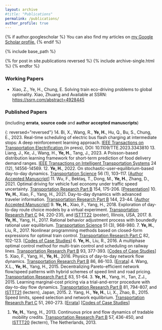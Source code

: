 ```yaml
---
layout: archive
#title: "Publications"
permalink: /publications/
author_profile: true
---
```


{% if author.googlescholar %}
  You can also find my articles on <u><a href="{{author.googlescholar}}">my Google Scholar profile</a>.</u>
{% endif %}

{% include base_path %}

{% for post in site.publications reversed %}
  {% include archive-single.html %}
{% endfor %}

### Working Papers
- Xiao, Z., Ye, H., Chung, E. Solving train eco-driving problems to global optimality. Xiao, Zhuang and Available at SSRN: https://ssrn.com/abstract=4928445

### Published Papers
(including **errata**, **source code** and **author accepted manuscripts**)

{: reversed="reversed"}
14. Bi, X., Wang, R., **Ye, H.**, Hu, Q., Bu, S., Chung, E., 2023. Real-time scheduling of electric bus flash charging at intermediate stops: A deep reinforcement learning approach. <u>IEEE Transactions on Transportation Electrification </u> (in press), DOI: 10.1109/TTE.2023.3343810
13. Liang, J., Ke, J., Wang, H., **Ye, H.**, Tang, J., 2023. A Poisson-based distribution learning framework for short-term prediction of food delivery demand ranges. <u>IEEE Transactions on Intelligent Transportation Systems</u> 24 (12), 14556-14569.
12. **Ye, H.**, 2022. On stochastic-user-equilibrium-based day-to-day dynamics. <u>Transportation Science</u> 56 (1), 103–117. [[Author Accepted Manuscript](/files/2022_SUE-DTD_TS_AAM.pdf)]
11. Wu, F., Bektaş, T., Dong, M., **Ye, H.**, Zhang, D., 2021. Optimal driving for vehicle fuel economy under traffic speed uncertainty. <u>Transportation Research Part B</u> 154, 175-206. [[Presentation](/files/2021Wu_Presentation.pdf)]
10. **Ye, H.**, Xiao, F., Yang, H., 2021. Day-to-day dynamics with advanced traveler information. <u>Transportation Research Part B</u> 144, 23-44. [[Author Accepted Manuscript](/files/2021YXY_AAM.pdf)]
9. **Ye, H.**, Xiao, F., Yang, H., 2018. Exploration of day-to-day route choice models by a virtual experiment. <u>Transportation Research Part C</u> 94, 220-235, and <u>ISTTT22</u> (poster), Illinois, USA, 2017.
8. **Ye, H.**, Yang, H., 2017. Rational behavior adjustment process with boundedly rational user equilibrium. <u>Transportation Science</u> 51 (3), 968-980. 
7. **Ye, H.**, Liu, R., 2017. Nonlinear programming methods based on closed-form expressions for optimal train control. <u>Transportation Research Part C</u> 82, 102-123. [[Codes of Case Studies](/files/2017YL_codes.zip)]
6. **Ye, H.**, Liu, R., 2016. A multiphase optimal control method for multi-train control and scheduling on railway lines. <u>Transportation Research Part B</u> 93, 377-393. [[Codes of Case Studies](/files/2016YL_codes.zip)]
5. Xiao, F., Yang, H., **Ye, H.**, 2016. Physics of day-to-day network flow dynamics. <u>Transportation Research Part B</u> 86, 86-103. [[Errata](/files/2016XYY_Errata.pdf)]
4. Wang, X.L., **Ye, H.**, Yang, H., 2015. Decentralizing Pareto-efficient network flow/speed patterns with hybrid schemes of speed limit and road pricing. <u>Transportation Research Part E</u> 83, 51-64.
3. **Ye, H.**, Yang, H., Tan, Z.J., 2015. Learning marginal-cost pricing via a trial-and-error procedure with day-to-day flow dynamics. <u>Transportation Research Part B</u> 81, 794-807, and <u>ISTTT21</u> (lectern), Japan, 2015. 
2. Yang, H., **Ye, H.**, Li, X., Zhao, B., 2015. Speed limits, speed selection and network equilibrium. <u>Transportation Research Part C</u> 51, 260-273. [[Errata](/files/2015YYLZ_Errata.txt)] [[Codes of Case Studies](/files/2015YYLZ_codes.zip)]
1. <strong>Ye, H.</strong>, Yang, H., 2013. Continuous price and flow dynamics of tradable mobility credits. <u>Transportation Research Part B</u> 57, 436-450, and <u>ISTTT20</u> (lectern), The Netherlands, 2013.
